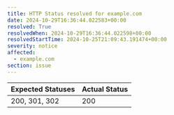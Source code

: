 ```yaml
---
title: HTTP Status resolved for example.com
date: 2024-10-29T16:36:44.022583+00:00
resolved: True
resolvedWhen: 2024-10-29T16:36:44.022598+00:00
resolvedStartTime: 2024-10-25T21:09:43.191474+00:00
severity: notice
affected:
  - example.com
section: issue
---
```


| Expected Statuses | Actual Status  |
|-------------------|----------------|
| 200, 301, 302 | 200 |
